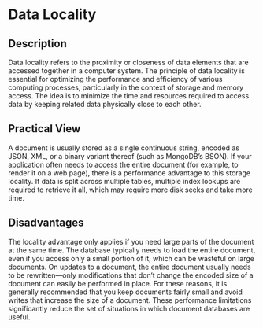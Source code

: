 # Data Locality

## Description

Data locality refers to the proximity or closeness of data elements that are accessed together in a computer system. The principle of data locality is essential for optimizing the performance and efficiency of various computing processes, particularly in the context of storage and memory access. The idea is to minimize the time and resources required to access data by keeping related data physically close to each other.

## Practical View

A document is usually stored as a single continuous string, encoded as JSON, XML, or a binary variant thereof (such as MongoDB’s BSON). If your application often needs to access the entire document (for example, to render it on a web page), there is a performance advantage to this storage locality. If data is split across multiple tables, multiple index lookups are required to retrieve it all, which may require more disk seeks and take more time.

## Disadvantages

The locality advantage only applies if you need large parts of the document at the same time. The database typically needs to load the entire document, even if you access only a small portion of it, which can be wasteful on large documents. On updates to a document, the entire document usually needs to be rewritten—only modifications that don’t change the encoded size of a document can easily be performed in place. For these reasons, it is generally recommended that you keep documents fairly small and avoid writes that increase the size of a document. These performance limitations significantly reduce the set of situations in which document databases are useful.
